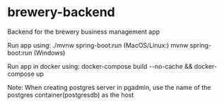 # brewery-backend
Backend for the brewery business management app

Run app using:
./mvnw spring-boot:run (MacOS/Linux:)
mvnw spring-boot:run (Windows)

Run app in docker using:
docker-compose build --no-cache && docker-compose up

Note: When creating postgres server in pgadmin, use the name of the postgres container(postgresdb) as the host
